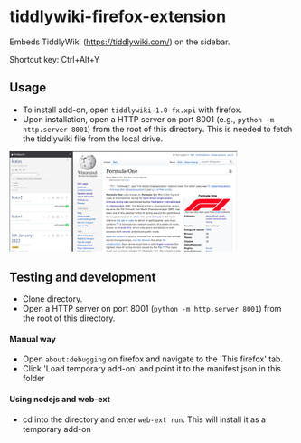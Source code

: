 # tiddlywiki-firefox-extension
Embeds TiddlyWiki (https://tiddlywiki.com/) on the sidebar. 

Shortcut key: Ctrl+Alt+Y


## Usage

* To install add-on, open `tiddlywiki-1.0-fx.xpi` with firefox.
* Upon installation, open a HTTP server on port 8001 (e.g., `python -m http.server 8001`) from the root of this directory. This is needed to fetch the tiddlywiki file from the local drive.

<img src="screenshot.png" width="80%">


## Testing and development
* Clone directory. 
* Open a HTTP server on port 8001 (`python -m http.server 8001`) from the root of this directory.

#### Manual way
* Open `about:debugging` on firefox and navigate to the 'This firefox' tab.
* Click 'Load temporary add-on' and point it to the manifest.json in this folder

#### Using nodejs and web-ext
* cd into the directory and enter `web-ext run`. This will install it as a temporary add-on

